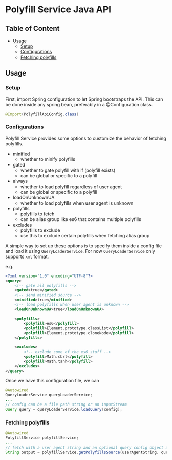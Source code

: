 <a name="top"></a>
# Polyfill Service Java API

## Table of Content
- [Usage](#usage)
    - [Setup](#setup)
    - [Configurations](#configurations)
    - [Fetching polyfills](#fetching-polyfills)

<a name="usage"></a>
## Usage

<a name="setup"></a>
### Setup
First, import Spring configuration to let Spring bootstraps the API. This can be done inside any spring bean, preferably in a @Configuration class.
```java
@Import(PolyfillApiConfig.class)
```

<a name="configurations"></a>
### Configurations
Polyfill Service provides some options to customize the behavior of fetching polyfills.
- minified
    - whether to minify polyfills
- gated
    - whether to gate polyfill with if (polyfill exists)
    - can be global or specific to a polyfill
- always
    - whether to load polyfill regardless of user agent
    - can be global or specific to a polyfill
- loadOnUnknownUA
    - whether to load polyfills when user agent is unknown
- polyfills
    - polyfills to fetch
    - can be alias group like es6 that contains multiple polyfills
- excludes
    - polyfills to exclude
    - use this to exclude certain polyfills when fetching alias group

A simple way to set up these options is to specify them inside a config file and load it using `QueryLoaderService`. For now `QueryLoaderService` only supports `xml` format.

e.g.
```xml
<?xml version="1.0" encoding="UTF-8"?>
<query>
    <!-- gate all polyfills -->
    <gated>true</gated>
    <!-- send minified source -->
    <minified>true</minified>
    <!-- load polyfills when user agent is unknown -->
    <loadOnUnknownUA>true</loadOnUnknownUA>

    <polyfills>
        <polyfill>es6</polyfill>
        <polyfill>Element.prototype.classList</polyfill>
        <polyfill>Element.prototype.cloneNode</polyfill>
    </polyfills>

    <excludes>
        <!-- exclude some of the es6 stuff -->
        <polyfill>Math.cbrt</polyfill>
        <polyfill>Math.tanh</polyfill>
    </excludes>
</query>
```

Once we have this configuration file, we can
```java
@Autowired
QueryLoaderService queryLoaderService;
...
// config can be a file path string or an inputStream
Query query = queryLoaderService.loadQuery(config);
```

<a name="fetching-polyfills"></a>
### Fetching polyfills
```java
@Autowired
PolyfillService polyfillService;
...
// fetch with a user agent string and an optional query config object and 
String output = polyfillService.getPolyfillsSource(userAgentString, query);
```